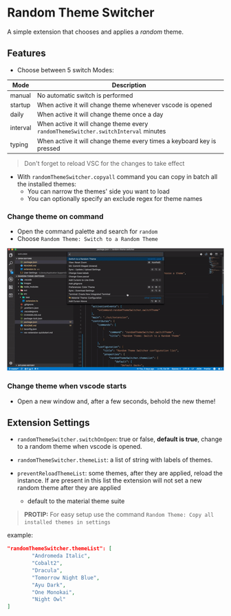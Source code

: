 # Random Theme Switcher

A simple extension that chooses and applies a *random* theme.

## Features

* Choose between 5 switch Modes:

| Mode     | Description                                                                         |
| -------- | ----------------------------------------------------------------------------------- |
| manual   | No automatic switch is performed                                                    |
| startup  | When active it will change theme whenever vscode is opened                          |
| daily    | When active it will change theme once a day                                         |
| interval | When active it will change theme every `randomThemeSwitcher.switchInterval` minutes |
| typing   | When active it will change theme every times a keyboard key is pressed              |

> Don't forget to reload VSC for the changes to take effect

* With `randomThemeSwitcher.copyall` command you can copy in batch all the installed themes:
  * You can narrow the themes' side you want to load
  * You can optionally specify an exclude regex for theme names

### Change theme on command

- Open the command palette and search for `random`
- Choose `Random Theme: Switch to a Random Theme`

![Change the current Theme](https://github.com/zanza00/random-theme-switcher/raw/master/media/rts.gif)

### Change theme when vscode starts

- Open a new window and, after a few seconds, behold the new theme!

## Extension Settings

- `randomThemeSwitcher.switchOnOpen`: true or false, __default is true__, change to a random theme when vscode is opened.

- `randomThemeSwitcher.themeList`: a list of string with labels of themes.

- `preventReloadThemeList`: some themes, after they are applied, reload the instance. If are present in this list the extension will not set a new random theme after they are applied
  - default to the material theme suite

> __PROTIP:__ For easy setup use the command `Random Theme: Copy all installed themes in settings`

example:

```json
"randomThemeSwitcher.themeList": [
        "Andromeda Italic",
        "Cobalt2",
        "Dracula",
        "Tomorrow Night Blue",
        "Ayu Dark",
        "One Monokai",
        "Night Owl"
]
```
